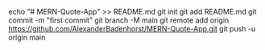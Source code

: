 echo "# MERN-Quote-App" >> README.md
git init
git add README.md
git commit -m "first commit"
git branch -M main
git remote add origin https://github.com/AlexanderBadenhorst/MERN-Quote-App.git
git push -u origin main